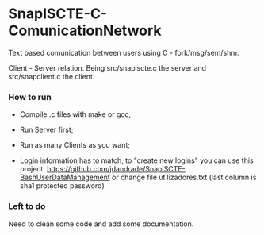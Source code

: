 # SnapISCTE-C-ComunicationNetwork

Text based comunication between users using C - fork/msg/sem/shm.

Client - Server relation. Being src/snapiscte.c the server and src/snapclient.c the client.

### How to run

- Compile .c files with make or gcc;

- Run Server first;
 
- Run as many Clients as you want;
 
- Login information has to match, to "create new logins" you can use this project: https://github.com/jdandrade/SnapISCTE-BashUserDataManagement or change file utilizadores.txt (last column is sha1 protected password)

### Left to do

Need to clean some code and add some documentation.

